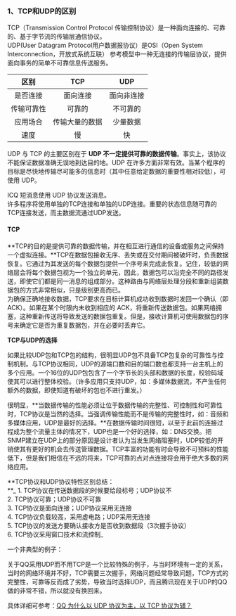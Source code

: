 ### 1、TCP和UDP的区别

TCP（Transmission Control Protocol 传输控制协议）是一种面向连接的、可靠的、基于字节流的传输层通信协议。  
UDP\(User Datagram Protocol用户数据报协议）是OSI（Open System Interconnection，开放式系统互联） 参考模型中一种无连接的传输层协议，提供面向事务的简单不可靠信息传送服务。

| 区别 | TCP | UDP |
| :---: | :---: | :---: |
| 是否连接 | 面向连接 | 面向非连接 |
| 传输可靠性 | 可靠的 | 不可靠的 |
| 应用场合 | 传输大量的数据 | 少量数据 |
| 速度 | 慢 | 快 |

UDP 与 TCP 的主要区别在于 **UDP 不一定提供可靠的数据传输**。事实上，该协议不能保证数据准确无误地到达目的地。UDP 在许多方面非常有效。当某个程序的目标是尽快地传输尽可能多的信息时（其中任意给定数据的重要性相对较低），可使用 UDP。

ICQ 短消息使用 UDP 协议发送消息。  
许多程序将使用单独的TCP连接和单独的UDP连接。重要的状态信息随可靠的TCP连接发送，而主数据流通过UDP发送。

#### **TCP**

**TCP的目的是提供可靠的数据传输，并在相互进行通信的设备或服务之间保持一个虚拟连接。**TCP在数据包接收无序、丢失或在交付期间被破坏时，负责数据恢复。它通过为其发送的每个数据包提供一个序号来完成此恢复。记住，较低的网络层会将每个数据包视为一个独立的单元，因此，数据包可以沿完全不同的路径发送，即使它们都是同一消息的组成部分。这种路由与网络层处理分段和重新组装数据包的方式非常相似，只是级别更高而已。  
    为确保正确地接收数据，TCP要求在目标计算机成功收到数据时发回一个确认（即 ACK）。如果在某个时限内未收到相应的 ACK，将重新传送数据包。如果网络拥塞，这种重新传送将导致发送的数据包重复。但是，接收计算机可使用数据包的序号来确定它是否为重复数据包，并在必要时丢弃它。

**TCP与UDP的选择**

如果比较UDP包和TCP包的结构，很明显UDP包不具备TCP包复杂的可靠性与控制机制。与TCP协议相同，UDP的源端口数和目的端口数也都支持一台主机上的多个应用。一个16位的UDP包包含了一个字节长的头部和数据的长度，校验码域使其可以进行整体校验。（许多应用只支持UDP，如：多媒体数据流，不产生任何额外的数据，即使知道有破坏的包也不进行重发。）

很明显，**当数据传输的性能必须让位于数据传输的完整性、可控制性和可靠性时，TCP协议是当然的选择。当强调传输性能而不是传输的完整性时，如：音频和多媒体应用，UDP是最好的选择。**在数据传输时间很短，以至于此前的连接过程成为整个流量主体的情况下，UDP也是一个好的选择，如：DNS交换。把SNMP建立在UDP上的部分原因是设计者认为当发生网络阻塞时，UDP较低的开销使其有更好的机会去传送管理数据。TCP丰富的功能有时会导致不可预料的性能低下，但是我们相信在不远的将来，TCP可靠的点对点连接将会用于绝大多数的网络应用。

**TCP协议和UDP协议特性区别总结：        
    **_ 1. TCP协议在传送数据段的时候要给段标号；UDP协议不  
     2. TCP协议可靠；UDP协议不可靠  
     3. TCP协议是面向连接；UDP协议采用无连接  
     4. TCP协议负载较高，采用虚电路；UDP采用无连接  
     5. TCP协议的发送方要确认接收方是否收到数据段（3次握手协议）  
     6. TCP协议采用窗口技术和流控制_

一个非典型的例子：

关于QQ采用UDP而不用TCP是一个比较特殊的例子，与当时环境有一定的关系，当时的网络环境并不好，TCP需要三次握手，网络问题经常导致问题，TCP方式的完整性，可靠等反而成了劣势，导致当时选择UDP，而且腾讯现在关于UDP的QQ做的非常不错，所以就没有换回来。

具体详细可参考：[QQ 为什么以 UDP 协议为主，以 TCP 协议为辅？](https://www.zhihu.com/question/20292749)

  










